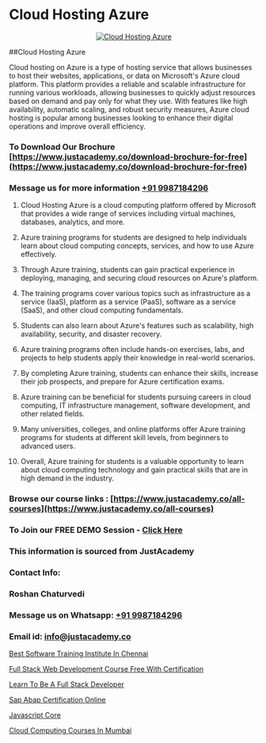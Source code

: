 # Cloud Hosting Azure

<p align="center">
  <a href="https://justacademy.co/course-detail/microsoft-azure-training">
    <img src="https://justacademy.co/storage2/course_image/1708336833_course_image.png" alt="Cloud Hosting Azure">
  </a>
</p>
##Cloud Hosting Azure

Cloud hosting on Azure is a type of hosting service that allows businesses to host their websites, applications, or data on Microsoft's Azure cloud platform. This platform provides a reliable and scalable infrastructure for running various workloads, allowing businesses to quickly adjust resources based on demand and pay only for what they use. With features like high availability, automatic scaling, and robust security measures, Azure cloud hosting is popular among businesses looking to enhance their digital operations and improve overall efficiency.
### To Download Our Brochure [https://www.justacademy.co/download-brochure-for-free](https://www.justacademy.co/download-brochure-for-free)
### Message us for more information [+91 9987184296](https://api.whatsapp.com/send?phone=919987184296)
1) Cloud Hosting Azure is a cloud computing platform offered by Microsoft that provides a wide range of services including virtual machines, databases, analytics, and more.

2) Azure training programs for students are designed to help individuals learn about cloud computing concepts, services, and how to use Azure effectively.

3) Through Azure training, students can gain practical experience in deploying, managing, and securing cloud resources on Azure's platform.

4) The training programs cover various topics such as infrastructure as a service (IaaS), platform as a service (PaaS), software as a service (SaaS), and other cloud computing fundamentals.

5) Students can also learn about Azure's features such as scalability, high availability, security, and disaster recovery.

6) Azure training programs often include hands-on exercises, labs, and projects to help students apply their knowledge in real-world scenarios.

7) By completing Azure training, students can enhance their skills, increase their job prospects, and prepare for Azure certification exams.

8) Azure training can be beneficial for students pursuing careers in cloud computing, IT infrastructure management, software development, and other related fields.

9) Many universities, colleges, and online platforms offer Azure training programs for students at different skill levels, from beginners to advanced users.

10) Overall, Azure training for students is a valuable opportunity to learn about cloud computing technology and gain practical skills that are in high demand in the industry.

### Browse our course links : [https://www.justacademy.co/all-courses](https://www.justacademy.co/all-courses) 
### To Join our FREE DEMO Session - [Click Here](https://www.justacademy.co/register-for-course-demo)


### This information is sourced from JustAcademy
### Contact Info:
### Roshan Chaturvedi
### Message us on Whatsapp: [+91 9987184296](https://api.whatsapp.com/send?phone=919987184296)
### Email id: [info@justacademy.co](mailto:info@justacademy.co)
                
[Best Software Training Institute In Chennai](https://www.linkedin.com/pulse/best-software-training-institute-chennai-justacademy-ahmedabad-a44bc?trackingId=B4g%2BQuZj6s5D%2FrKbWjSJLQ%3D%3D&lipi=urn%3Ali%3Apage%3Ad_flagship3_company_admin%3B3%2BtJc%2BpNTTerSF3IjNFs1w%3D%3D)

[Full Stack Web Development Course Free With Certification](https://www.linkedin.com/pulse/full-stack-web-development-course-free-certification-ss76e?trackingId=Ssti8YA3oaOplHTyusfSnw%3D%3D&lipi=urn%3Ali%3Apage%3Ad_flagship3_company_admin%3BZ5ESut9VQxyQx%2BjF%2F1FLaA%3D%3D)

[Learn To Be A Full Stack Developer](https://medium.com/@prempja40/learn-to-be-a-full-stack-developer-26837147cd35)

[Sap Abap Certification Online](https://medium.com/@AkashSingh2052/sap-abap-certification-online-280847f37166)

[Javascript Core](https://justacademyin.github.io/Articles/Javascript-Core)

[Cloud Computing Courses In Mumbai](https://justacademyin.github.io/justacademy/cloud-computing-courses-in-mumbai)

